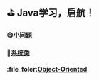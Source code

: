 ##  :golf: Java学习，启航！

#### :yum:[小问题](./problem.md)
#### :file_folder:[系统类](https://github.com/swordboyASS/Rear-end-Learing/blob/master/Java/%E4%B8%80%E4%BA%9B%E7%B1%BB.md#title)
#### :file_foler:[Object-Oriented](https://github.com/swordboyASS/Rear-End/blob/master/Java/Object-Oriented.md)
